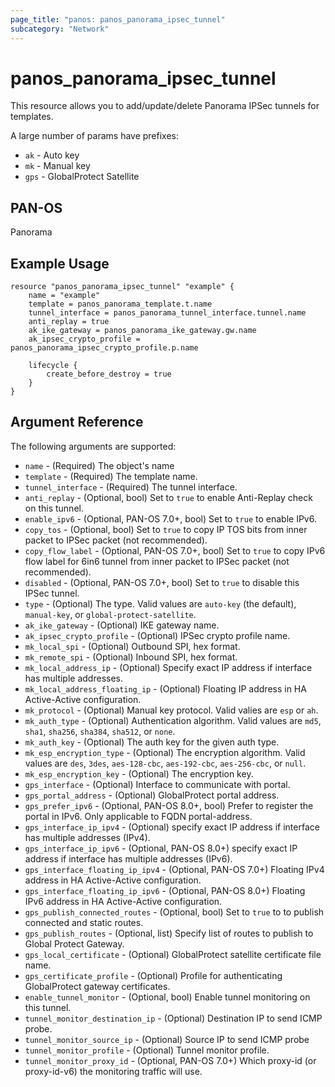 ```yaml
---
page_title: "panos: panos_panorama_ipsec_tunnel"
subcategory: "Network"
---
```


# panos_panorama_ipsec_tunnel

This resource allows you to add/update/delete Panorama IPSec tunnels
for templates.

A large number of params have prefixes:

* `ak` - Auto key
* `mk` - Manual key
* `gps` - GlobalProtect Satellite


## PAN-OS

Panorama


## Example Usage

```hcl
resource "panos_panorama_ipsec_tunnel" "example" {
    name = "example"
    template = panos_panorama_template.t.name
    tunnel_interface = panos_panorama_tunnel_interface.tunnel.name
    anti_replay = true
    ak_ike_gateway = panos_panorama_ike_gateway.gw.name
    ak_ipsec_crypto_profile = panos_panorama_ipsec_crypto_profile.p.name

    lifecycle {
        create_before_destroy = true
    }
}
```

## Argument Reference

The following arguments are supported:

* `name` - (Required) The object's name
* `template` - (Required) The template name.
* `tunnel_interface` - (Required) The tunnel interface.
* `anti_replay` - (Optional, bool) Set to `true` to enable Anti-Replay check
  on this tunnel.
* `enable_ipv6` - (Optional, PAN-OS 7.0+, bool) Set to `true` to enable IPv6.
* `copy_tos` - (Optional, bool) Set to `true` to copy IP TOS bits from inner
  packet to IPSec packet (not recommended).
* `copy_flow_label` - (Optional, PAN-OS 7.0+, bool) Set to `true` to copy IPv6
  flow label for 6in6 tunnel from inner packet to IPSec packet (not recommended).
* `disabled` - (Optional, PAN-OS 7.0+, bool) Set to `true` to disable this
  IPSec tunnel.
* `type` - (Optional) The type.  Valid values are `auto-key` (the default),
  `manual-key`, or `global-protect-satellite`.
* `ak_ike_gateway` - (Optional) IKE gateway name.
* `ak_ipsec_crypto_profile` - (Optional) IPSec crypto profile name.
* `mk_local_spi` - (Optional) Outbound SPI, hex format.
* `mk_remote_spi` - (Optional) Inbound SPI, hex format.
* `mk_local_address_ip` - (Optional) Specify exact IP address if interface
  has multiple addresses.
* `mk_local_address_floating_ip` - (Optional) Floating IP address in HA
  Active-Active configuration.
* `mk_protocol` - (Optional) Manual key protocol.  Valid valies are
  `esp` or `ah`.
* `mk_auth_type` - (Optional) Authentication algorithm.  Valid values are
  `md5`, `sha1`, `sha256`, `sha384`, `sha512`, or `none`.
* `mk_auth_key` - (Optional) The auth key for the given auth type.
* `mk_esp_encryption_type` - (Optional) The encryption algorithm.  Valid values
  are `des`, `3des`, `aes-128-cbc`, `aes-192-cbc`, `aes-256-cbc`, or `null`.
* `mk_esp_encryption_key` - (Optional) The encryption key.
* `gps_interface` - (Optional) Interface to communicate with portal.
* `gps_portal_address` - (Optional) GlobalProtect portal address.
* `gps_prefer_ipv6` - (Optional, PAN-OS 8.0+, bool) Prefer to register the
  portal in IPv6. Only applicable to FQDN portal-address.
* `gps_interface_ip_ipv4` - (Optional) specify exact IP address if interface
  has multiple addresses (IPv4).
* `gps_interface_ip_ipv6` - (Optional, PAN-OS 8.0+) specify exact IP address if interface
  has multiple addresses (IPv6).
* `gps_interface_floating_ip_ipv4` - (Optional, PAN-OS 7.0+) Floating IPv4
  address in HA Active-Active configuration.
* `gps_interface_floating_ip_ipv6` - (Optional, PAN-OS 8.0+) Floating IPv6
  address in HA Active-Active configuration.
* `gps_publish_connected_routes` - (Optional, bool) Set to `true` to to publish
  connected and static routes.
* `gps_publish_routes` - (Optional, list) Specify list of routes to publish
  to Global Protect Gateway.
* `gps_local_certificate` - (Optional) GlobalProtect satellite certificate
  file name.
* `gps_certificate_profile` - (Optional) Profile for authenticating
  GlobalProtect gateway certificates.
* `enable_tunnel_monitor` - (Optional, bool) Enable tunnel monitoring on this tunnel.
* `tunnel_monitor_destination_ip` - (Optional) Destination IP to send ICMP probe.
* `tunnel_monitor_source_ip` - (Optional) Source IP to send ICMP probe
* `tunnel_monitor_profile` - (Optional) Tunnel monitor profile.
* `tunnel_monitor_proxy_id` - (Optional, PAN-OS 7.0+) Which proxy-id (or
  proxy-id-v6) the monitoring traffic will use.
